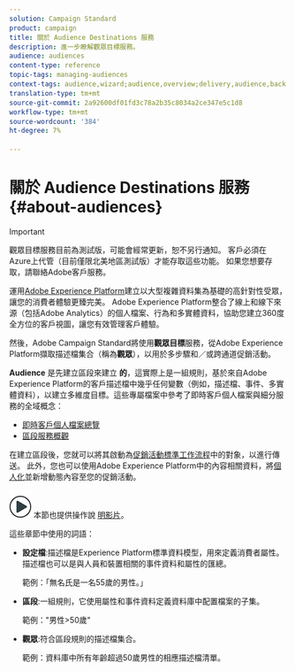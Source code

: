 ```yaml
---
solution: Campaign Standard
product: campaign
title: 關於 Audience Destinations 服務
description: 進一步瞭解觀眾目標服務。
audience: audiences
content-type: reference
topic-tags: managing-audiences
context-tags: audience,wizard;audience,overview;delivery,audience,back
translation-type: tm+mt
source-git-commit: 2a92600df01fd3c78a2b35c8034a2ce347e5c1d8
workflow-type: tm+mt
source-wordcount: '384'
ht-degree: 7%

---
```



# 關於 Audience Destinations 服務 {#about-audiences}

>[!IMPORTANT]
>
>觀眾目標服務目前為測試版，可能會經常更新，恕不另行通知。 客戶必須在Azure上代管（目前僅限北美地區測試版）才能存取這些功能。 如果您想要存取，請聯絡Adobe客戶服務。

運用[Adobe Experience Platform](https://docs.adobe.com/content/help/en/experience-platform/landing/home.html)建立以大型複雜資料集為基礎的高針對性受眾，讓您的消費者體驗更臻完美。 Adobe Experience Platform整合了線上和線下來源（包括Adobe Analytics）的個人檔案、行為和多實體資料，協助您建立360度全方位的客戶視圖，讓您有效管理客戶體驗。

然後，Adobe Campaign Standard將使用&#x200B;**觀眾目標**&#x200B;服務，從Adobe Experience Platform擷取描述檔集合（稱為&#x200B;**觀眾**），以用於多步驟和／或跨通道促銷活動。

**Audience** 是先建立區段來建立 **的**，這實際上是一組規則，基於來自Adobe Experience Platform的客戶描述檔中幾乎任何變數（例如，描述檔、事件、多實體資料），以建立多維度目標。這些專屬檔案中參考了即時客戶個人檔案與細分服務的全域概念：

* [即時客戶個人檔案總覽](https://docs.adobe.com/content/help/zh-Hant/experience-platform/profile/home.html)
* [區段服務概觀](https://docs.adobe.com/content/help/en/experience-platform/segmentation/home.html)

在建立區段後，您就可以將其啟動為[促銷活動標準工作流程](../../automating/using/aep-targeting-audiences.md)中的對象，以進行傳送。 此外，您也可以使用Adobe Experience Platform中的內容相關資料，將[個人化](../../automating/using/aep-personalizing-campaigns.md)並新增動態內容至您的促銷活動。

![](assets/do-not-localize/how-to-video.png) 本節也提供操作說 [明影片](https://docs.adobe.com/content/help/zh-Hant/campaign-standard-learn/tutorials/profiles-and-audiences/audience-destinations/audience-destinations-overview.translate.html)。

這些章節中使用的詞語：

* **設定檔**:描述檔是Experience Platform標準資料模型，用來定義消費者屬性。描述檔也可以是與人員和裝置相關的事件資料和屬性的匯總。

   範例：「無名氏是一名55歲的男性。」

* **區段**:一組規則，它使用屬性和事件資料定義資料庫中配置檔案的子集。

   範例：&quot;男性>50歲&quot;

* **觀眾**:符合區段規則的描述檔集合。

   範例：資料庫中所有年齡超過50歲男性的相應描述檔清單。
